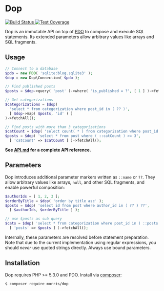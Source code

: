 # Dop

[ ![Build Status](https://travis-ci.org/morris/dop.svg?branch=master) ](https://travis-ci.org/morris/dop)
[ ![Test Coverage](https://codeclimate.com/github/morris/dop/badges/coverage.svg) ](https://codeclimate.com/github/morris/dop/coverage)

Dop is an immutable API on top of [PDO](http://php.net/manual/en/book.pdo.php)
to compose and execute SQL statements.
Its extended parameters allow arbitrary values like arrays and SQL fragments.


## Usage

```php
// Connect to a database
$pdo = new PDO( 'sqlite:blog.sqlite3' );
$dop = new Dop\Connection( $pdo );

// Find published posts
$posts = $dop->query( 'post' )->where( 'is_published = ?', [ 1 ] )->fetchAll();

// Get categorizations
$categorizations = $dop(
  'select * from categorization where post_id in ( ?? )',
  [ $dop->map( $posts, 'id' ) ]
)->fetchAll();

// Find posts with more than 3 categorizations
$catCount = $dop( 'select count( * ) from categorization where post_id = post.id' );
$posts = $dop( 'select * from post where ( ::catCount ) >= 3',
  [ 'catCount' => $catCount ] )->fetchAll();
```

__See [API.md](API.md) for a complete API reference.__


## Parameters

Dop introduces additional parameter markers written as `::name` or `??`.
They allow arbitrary values like arrays, `null`, and other SQL fragments,
and enable powerful composition:

```php
$authorIds = [ 1, 2, 3 ];
$orderByTitle = $dop( 'order by title asc' );
$posts = $dop( 'select id from post where author_id in ( ?? ) ??',
  [ $authorIds, $orderByTitle ] );

// use $posts as sub query
$cats = $dop( 'select * from categorization where post_id in ( ::posts )',
  [ 'posts' => $posts ] )->fetchAll();
```

Internally, these parameters are resolved before statement preparation.
Note that due to the current implementation using regular expressions,
you should *never* use quoted strings directly. Always use bound parameters.


## Installation

Dop requires PHP >= 5.3.0 and PDO.
Install via [composer](https://getcomposer.org/):

```
$ composer require morris/dop
```
